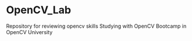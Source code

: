 # OpenCV_Lab
Repository for reviewing opencv skills
Studying with OpenCV Bootcamp in OpenCV University
